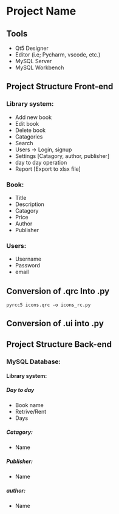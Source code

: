 # Project Name

## Tools
* Qt5 Designer
* Editor (i.e; Pycharm, vscode, etc.)
* MySQL Server
* MySQL Workbench


## Project Structure Front-end

### Library system:
* Add new book
* Edit book
* Delete book
* Catagories
* Search
* Users -> Login, signup
* Settings [Catagory, author, publisher]
* day to day operation
* Report [Export to xlsx file]

### Book:
* Title
* Description
* Catagory
* Price
* Author
* Publisher

### Users:
* Username
* Password
* email

## Conversion of .qrc Into .py

```pyrcc5 icons.qrc -o icons_rc.py```

## Conversion of <name>.ui into <name>.py

## Project Structure Back-end

### MySQL Database:

#### Library system:

##### Day to day
* Book name
* Retrive/Rent
* Days

##### Catagory:
* Name

##### Publisher:
* Name

##### author:
* Name

